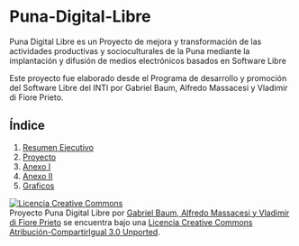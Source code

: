 Puna-Digital-Libre
==================
Puna Digital Libre es un Proyecto de mejora y transformación de las actividades productivas y socioculturales de la Puna
mediante la implantación y difusión de medios electrónicos basados en Software Libre

Este proyecto fue elaborado desde el Programa de desarrollo y promoción del Software Libre del INTI por Gabriel Baum, Alfredo Massacesi y Vladimir di Fiore Prieto.

## Índice

1. [Resumen Ejecutivo](https://github.com/vdifiore/Puna-Digital-Libre/blob/master/Resumen_ejecutivo.md)
2. [Proyecto](https://github.com/vdifiore/Puna-Digital-Libre/blob/master/Proyecto.md)
3. [Anexo I](https://github.com/vdifiore/Puna-Digital-Libre/blob/master/Anexo_I)
4. [Anexo II](https://github.com/vdifiore/Puna-Digital-Libre/blob/master/Anexo_II)
5. [Graficos ]()



<a rel="license" href="http://creativecommons.org/licenses/by-sa/3.0/deed.es_AR"><img alt="Licencia Creative Commons" style="border-width:0" src="http://i.creativecommons.org/l/by-sa/3.0/80x15.png" /></a><br /><span xmlns:dct="http://purl.org/dc/terms/" property="dct:title">Proyecto Puna Digital Libre</span> por <a xmlns:cc="http://creativecommons.org/ns#" href="https://github.com/vdifiore/Puna-Digital-Libre" property="cc:attributionName" rel="cc:attributionURL">Gabriel Baum, Alfredo Massacesi y Vladimir di Fiore Prieto</a> se encuentra bajo una <a rel="license" href="http://creativecommons.org/licenses/by-sa/3.0/deed.es_AR">Licencia Creative Commons Atribución-CompartirIgual 3.0 Unported</a>.
